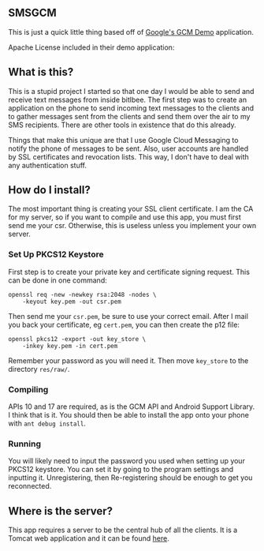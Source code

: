 SMSGCM
------

This is just a quick little thing based off of 
[Google's GCM Demo](http://developer.android.com/google/gcm/demo.html) application.

Apache License included in their demo application:


## What is this?

This is a stupid project I started so that one day I would be able to
send and receive text messages from inside bitlbee. The first step was
to create an application on the phone to send incoming text messages
to the clients and to gather messages sent from the clients and send
them over the air to my SMS recipients. There are other tools in
existence that do this already.

Things that make this unique are that I use Google Cloud Messaging to
notify the phone of messages to be sent. Also, user accounts are
handled by SSL certificates and revocation lists. This way, I don't
have to deal with any authentication stuff.

## How do I install?

The most important thing is creating your SSL client certificate. I am
the CA for my server, so if you want to compile and use this app, you
must first send me your csr. Otherwise, this is useless unless you
implement your own server.

### Set Up PKCS12 Keystore

First step is to create your private key and certificate signing 
request. This can be done in one command:

    openssl req -new -newkey rsa:2048 -nodes \
        -keyout key.pem -out csr.pem

Then send me your `csr.pem`, be sure to use your correct email.
After I mail you back your certificate, eg `cert.pem`, you can
then create the p12 file:

    openssl pkcs12 -export -out key_store \
        -inkey key.pem -in cert.pem

Remember your password as you will need it. Then move
`key_store` to the directory `res/raw/`.

### Compiling

APIs 10 and 17 are required, as is the GCM API and Android Support
Library. I think that is it. You should then be able to install
the app onto your phone with `ant debug install`.

### Running

You will likely need to input the password you used when setting
up your PKCS12 keystore. You can set it by going to the program
settings and inputting it. Unregistering, then Re-registering
should be enough to get you reconnected.

## Where is the server?

This app requires a server to be the central hub of all the clients.
It is a Tomcat web application and it can be found [here](https://bitbucket.org/nullren/smsgcm-server).

